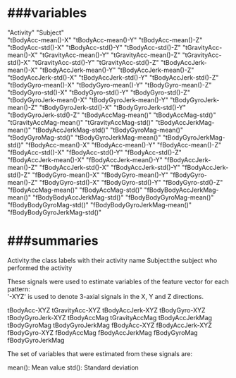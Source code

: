 ###variables 
=========
"Activity" 
"Subject"  
"tBodyAcc-mean()-X" 
"tBodyAcc-mean()-Y" 
"tBodyAcc-mean()-Z" 
"tBodyAcc-std()-X" 
"tBodyAcc-std()-Y" 
"tBodyAcc-std()-Z" 
"tGravityAcc-mean()-X" 
"tGravityAcc-mean()-Y" 
"tGravityAcc-mean()-Z" 
"tGravityAcc-std()-X" 
"tGravityAcc-std()-Y" 
"tGravityAcc-std()-Z" 
"tBodyAccJerk-mean()-X" 
"tBodyAccJerk-mean()-Y" 
"tBodyAccJerk-mean()-Z" 
"tBodyAccJerk-std()-X" 
"tBodyAccJerk-std()-Y" 
"tBodyAccJerk-std()-Z" 
"tBodyGyro-mean()-X" 
"tBodyGyro-mean()-Y" 
"tBodyGyro-mean()-Z" 
"tBodyGyro-std()-X" 
"tBodyGyro-std()-Y" 
"tBodyGyro-std()-Z" 
"tBodyGyroJerk-mean()-X" 
"tBodyGyroJerk-mean()-Y" 
"tBodyGyroJerk-mean()-Z" 
"tBodyGyroJerk-std()-X" 
"tBodyGyroJerk-std()-Y" 
"tBodyGyroJerk-std()-Z" 
"tBodyAccMag-mean()" 
"tBodyAccMag-std()" 
"tGravityAccMag-mean()" 
"tGravityAccMag-std()" 
"tBodyAccJerkMag-mean()" 
"tBodyAccJerkMag-std()" 
"tBodyGyroMag-mean()" 
"tBodyGyroMag-std()" 
"tBodyGyroJerkMag-mean()" 
"tBodyGyroJerkMag-std()" 
"fBodyAcc-mean()-X" 
"fBodyAcc-mean()-Y" 
"fBodyAcc-mean()-Z" 
"fBodyAcc-std()-X" 
"fBodyAcc-std()-Y" 
"fBodyAcc-std()-Z" 
"fBodyAccJerk-mean()-X" 
"fBodyAccJerk-mean()-Y" 
"fBodyAccJerk-mean()-Z" 
"fBodyAccJerk-std()-X" 
"fBodyAccJerk-std()-Y" 
"fBodyAccJerk-std()-Z" 
"fBodyGyro-mean()-X" 
"fBodyGyro-mean()-Y" 
"fBodyGyro-mean()-Z" 
"fBodyGyro-std()-X" 
"fBodyGyro-std()-Y" 
"fBodyGyro-std()-Z" 
"fBodyAccMag-mean()" 
"fBodyAccMag-std()" 
"fBodyBodyAccJerkMag-mean()" 
"fBodyBodyAccJerkMag-std()" 
"fBodyBodyGyroMag-mean()" 
"fBodyBodyGyroMag-std()" 
"fBodyBodyGyroJerkMag-mean()" 
"fBodyBodyGyroJerkMag-std()"

###summaries
==============
Activity:the class labels with their activity name
Subject:the subject who performed the activity

These signals were used to estimate variables of the feature vector for each pattern:  
'-XYZ' is used to denote 3-axial signals in the X, Y and Z directions.

tBodyAcc-XYZ
tGravityAcc-XYZ
tBodyAccJerk-XYZ
tBodyGyro-XYZ
tBodyGyroJerk-XYZ
tBodyAccMag
tGravityAccMag
tBodyAccJerkMag
tBodyGyroMag
tBodyGyroJerkMag
fBodyAcc-XYZ
fBodyAccJerk-XYZ
fBodyGyro-XYZ
fBodyAccMag
fBodyAccJerkMag
fBodyGyroMag
fBodyGyroJerkMag

The set of variables that were estimated from these signals are: 

mean(): Mean value
std(): Standard deviation